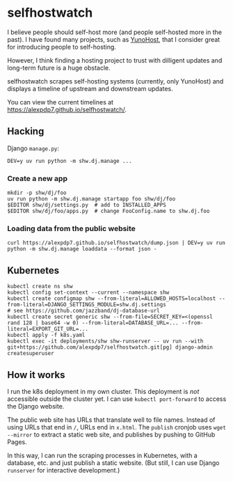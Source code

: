 # selfhostwatch

I believe people should self-host more (and people self-hosted more in the past).
I have found many projects, such as [YunoHost](https://yunohost.org/), that I consider great for introducing people to self-hosting.

However, I think finding a hosting project to trust with dilligent updates and long-term future is a huge obstacle.

selfhostwatch scrapes self-hosting systems (currently, only YunoHost) and displays a timeline of upstream and downstream updates.

You can view the current timelines at <https://alexpdp7.github.io/selfhostwatch/>.

## Hacking

Django `manage.py`:

```
DEV=y uv run python -m shw.dj.manage ...
```

### Create a new app

```
mkdir -p shw/dj/foo
uv run python -m shw.dj.manage startapp foo shw/dj/foo
$EDITOR shw/dj/settings.py  # add to INSTALLED_APPS
$EDITOR shw/dj/foo/apps.py  # change FooConfig.name to shw.dj.foo
```

### Loading data from the public website

```
curl https://alexpdp7.github.io/selfhostwatch/dump.json | DEV=y uv run python -m shw.dj.manage loaddata --format json -
```

## Kubernetes

```
kubectl create ns shw
kubectl config set-context --current --namespace shw
kubectl create configmap shw --from-literal=ALLOWED_HOSTS=localhost --from-literal=DJANGO_SETTINGS_MODULE=shw.dj.settings
# see https://github.com/jazzband/dj-database-url
kubectl create secret generic shw --from-file=SECRET_KEY=<(openssl rand 128 | base64 -w 0) --from-literal=DATABASE_URL=... --from-literal=EXPORT_GIT_URL=...
kubectl apply -f k8s.yaml
kubectl exec -it deployments/shw shw-runserver -- uv run --with git+https://github.com/alexpdp7/selfhostwatch.git[pg] django-admin createsuperuser
```

## How it works

I run the k8s deployment in my own cluster.
This deployment is *not* accessible outside the cluster yet.
I can use `kubectl port-forward` to access the Django website.

The public web site has URLs that translate well to file names.
Instead of using URLs that end in `/`, URLs end in `x.html`.
The `publish` cronjob uses `wget --mirror` to extract a static web site, and publishes by pushing to GitHub Pages.

In this way, I can run the scraping processes in Kubernetes, with a database, etc. and just publish a static website.
(But still, I can use Django `runserver` for interactive development.)
